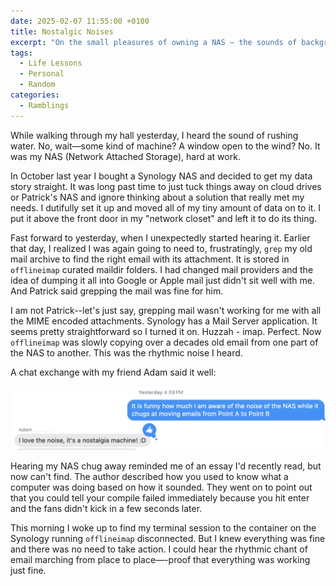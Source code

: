 ```yaml
---
date: 2025-02-07 11:55:00 +0100
title: Nostalgic Noises
excerpt: "On the small pleasures of owning a NAS — the sounds of background jobs and how they reconnect you to what your machines are doing."
tags:
  - Life Lessons
  - Personal
  - Random
categories:
  - Ramblings
---
```


While walking through my hall yesterday, I heard the sound of rushing water. No, wait—some kind of machine? A window open to the wind? No. It was my NAS (Network Attached Storage), hard at work.

In October last year I bought a Synology NAS and decided to get my data story straight.  It was long past time to just tuck things away on cloud drives or Patrick's NAS and ignore thinking about a solution that really met my needs.  I dutifully set it up and moved all of my tiny amount of data on to it.  I put it above the front door in my "network closet" and left it to do its thing.

Fast forward to yesterday, when I unexpectedly started hearing it.  Earlier that day, I realized I was again going to need to, frustratingly, `grep` my old mail archive to find the right email with its attachment.  It is stored in `offlineimap` curated maildir folders.  I had changed mail providers and the idea of dumping it all into Google or Apple mail just didn't sit well with me.  And Patrick said grepping the mail was fine for him.

I am not Patrick--let's just say, grepping mail wasn't working for me with all the MIME encoded attachments.  Synology has a Mail Server application.  It seems pretty straightforward so I turned it on.  Huzzah - imap.  Perfect.  Now `offlineimap` was slowly copying over a decades old email from one part of the NAS to another.  This was the rhythmic noise I heard.

A chat exchange with my friend Adam said it well:

![Me: It is funny how much I am aware of the noise of the NAS while it chugs at moving emails from Point A to Point B.  Adam: I love the noise, it's a nostalgia machine! :D.](/img/2025/nostaligia-noise.jpg)

Hearing my NAS chug away reminded me of an essay I'd recently read, but now can't find.  The author described how you used to know what a computer was doing based on how it sounded.  They went on to point out that you could tell your compile failed immediately because you hit enter and the fans didn't kick in a few seconds later.

This morning I woke up to find my terminal session to the container on the Synology running `offlineimap` disconnected.  But I knew everything was fine and there was no need to take action.  I could hear the rhythmic chant of email marching from place to place—-proof that everything was working just fine.
